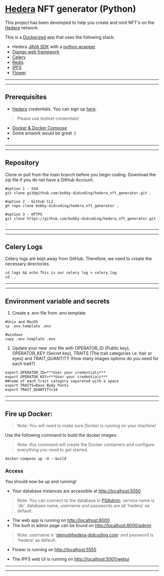 # [Hedera](https://hedera.com/) NFT generator (Python)
This project has been developed to help you create and mint NFT's on the [Hedera](https://hedera.com/) network.

This is a [Dockerized](https://www.docker.com/) app that uses the following stack:
- Hedera [JAVA SDK](https://docs.hedera.com/guides/docs/sdks) with a [python wrapper](https://pypi.org/project/hedera-sdk-py/)
- [Django web framework](https://www.djangoproject.com/)
- [Celery](https://docs.celeryq.dev/en/stable/getting-started/first-steps-with-celery.html)
- [Redis](https://redis.io/)
- [IPFS](https://ipfs.tech/)
- [Flower](https://flower.readthedocs.io/en/latest/)

***
***

## Prerequisites
* [Hedera](https://hedera.com/) credentials. You can sign up [here](https://portal.hedera.com/register).
> Please use testnet credentials!
* [Docker & Docker Compose](https://docs.docker.com/desktop/)
* Some artwork would be great :)
* 

***
***

## Repository
Clone or pull from the main branch before you begin coding. Download the zip file if you do not have a GitHub Account.
```
#option 1 - SSH
git clone git@github.com:bobby-didcoding/hedera_nft_generator.git .

#option 2 - Github CLI
gh repo clone bobby-didcoding/hedera_nft_generator .

#option 3 - HTTPS
git clone https://github.com/bobby-didcoding/hedera_nft_generator.git .
```

***
***

## Celery Logs
Celery logs are kept away from GitHub. Therefore, we need to create the necessary directories.
```
cd logs && echo This is our celery log > celery.log
cd ..
```

***
***

## Environment variable and secrets
1. Create a .env file from .env.template
```
#Unix and MacOS
cp .env.template .env

#windows
copy .env.template .env
```

2. Update your new .env file with OPERATOR_ID (Public key), OPERATOR_KEY (Secret key), TRAITS (The trait categories i.e. hair or eyes) and TRAIT_QUANTITY (How many images options do you need for each trait?)
```
export OPERATOR_ID=***User your credentials***
export OPERATOR_KEY=***User your credentials***
##name of each trait category separated with a space
export TRAITS=Base Body Pants
export TRAIT_QUANTITY=10
```

***
***

## Fire up Docker:

>Note: You will need to make sure Docker is running on your machine!

Use the following command to build the docker images:
> Note: this command will create the Docker containers and configure everything you need to get started.
```
docker-compose up -d --build
```

### Access
You should now be up and running!

* Your database instances are accessible at [http://localhost:5050](http://localhost:5050)
>Note: You can connect to the database in [PGAdmin](http://localhost:5050). service name is 'db'. database name, username and passwords are all 'hedera' as default.

* The web app is running on  [http://localhost:8000](http://localhost:8000)
* The built in admin page can be found on [http://localhost:8000/admin](http://localhost:8000/admin)
> Note: username is 'demo@hedera-didcoding.com' and password is 'hedera' as default.
* Flower is running on  [http://localhost:5555](http://localhost:5555)

* The IPFS web UI is running on [http://localhost:5001/webui](http://localhost:5001/webui)

***
***

